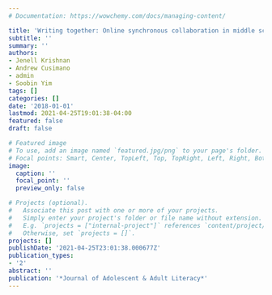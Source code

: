 ```yaml
---
# Documentation: https://wowchemy.com/docs/managing-content/

title: 'Writing together: Online synchronous collaboration in middle school'
subtitle: ''
summary: ''
authors:
- Jenell Krishnan
- Andrew Cusimano
- admin
- Soobin Yim
tags: []
categories: []
date: '2018-01-01'
lastmod: 2021-04-25T19:01:38-04:00
featured: false
draft: false

# Featured image
# To use, add an image named `featured.jpg/png` to your page's folder.
# Focal points: Smart, Center, TopLeft, Top, TopRight, Left, Right, BottomLeft, Bottom, BottomRight.
image:
  caption: ''
  focal_point: ''
  preview_only: false

# Projects (optional).
#   Associate this post with one or more of your projects.
#   Simply enter your project's folder or file name without extension.
#   E.g. `projects = ["internal-project"]` references `content/project/deep-learning/index.md`.
#   Otherwise, set `projects = []`.
projects: []
publishDate: '2021-04-25T23:01:38.000677Z'
publication_types:
- '2'
abstract: ''
publication: '*Journal of Adolescent & Adult Literacy*'
---
```

